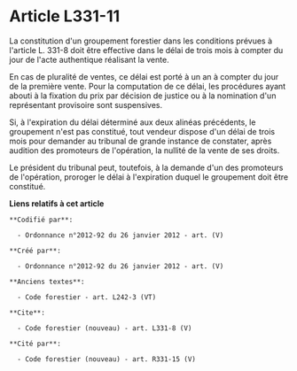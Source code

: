 # Article L331-11

La constitution d'un groupement forestier dans les conditions prévues à l'article L. 331-8 doit être effective dans le délai
de trois mois à compter du jour de l'acte authentique réalisant la vente.

En cas de pluralité de ventes, ce délai est porté à un an à compter du jour de la première vente. Pour la computation de ce
délai, les procédures ayant abouti à la fixation du prix par décision de justice ou à la nomination d'un représentant
provisoire sont suspensives.

Si, à l'expiration du délai déterminé aux deux alinéas précédents, le groupement n'est pas constitué, tout vendeur dispose
d'un délai de trois mois pour demander au tribunal de grande instance de constater, après audition des promoteurs de
l'opération, la nullité de la vente de ses droits.

Le président du tribunal peut, toutefois, à la demande d'un des promoteurs de l'opération, proroger le délai à l'expiration
duquel le groupement doit être constitué.

**Liens relatifs à cet article**

	**Codifié par**:

	  - Ordonnance n°2012-92 du 26 janvier 2012 - art. (V)

	**Créé par**:

	  - Ordonnance n°2012-92 du 26 janvier 2012 - art. (V)

	**Anciens textes**:

	  - Code forestier - art. L242-3 (VT)

	**Cite**:

	  - Code forestier (nouveau) - art. L331-8 (V)

	**Cité par**:

	  - Code forestier (nouveau) - art. R331-15 (V)
